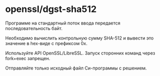 # openssl/dgst-sha512

Программе на стандартный поток ввода передается последовательность байт.

Необходимо вычислить контрольную сумму SHA-512 и вывести это значение в hex-виде c префиксом 0x.

Используйте API OpenSSL/LibreSSL. Запуск сторонних команд через fork+exec запрещен.

Отправляйте только исходный файл Си-программы с решением.
